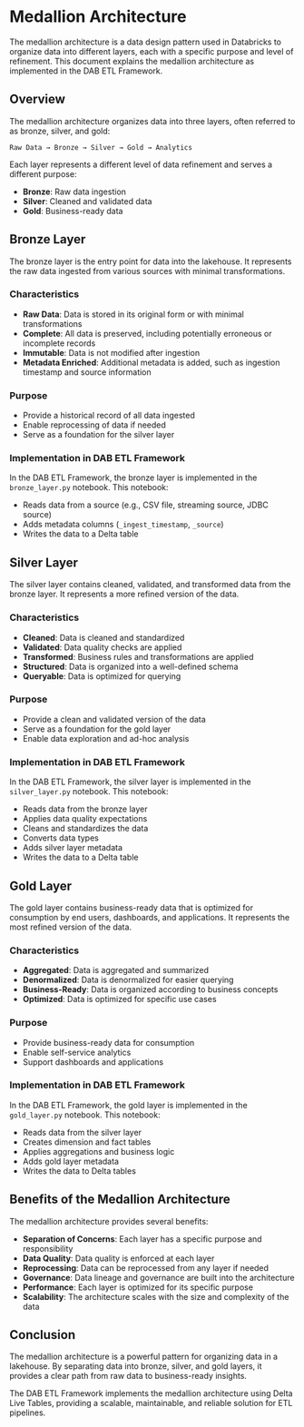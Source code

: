 # Medallion Architecture

The medallion architecture is a data design pattern used in Databricks to organize data into different layers, each with a specific purpose and level of refinement. This document explains the medallion architecture as implemented in the DAB ETL Framework.

## Overview

The medallion architecture organizes data into three layers, often referred to as bronze, silver, and gold:

```
Raw Data → Bronze → Silver → Gold → Analytics
```

Each layer represents a different level of data refinement and serves a different purpose:

- **Bronze**: Raw data ingestion
- **Silver**: Cleaned and validated data
- **Gold**: Business-ready data

## Bronze Layer

The bronze layer is the entry point for data into the lakehouse. It represents the raw data ingested from various sources with minimal transformations.

### Characteristics

- **Raw Data**: Data is stored in its original form or with minimal transformations
- **Complete**: All data is preserved, including potentially erroneous or incomplete records
- **Immutable**: Data is not modified after ingestion
- **Metadata Enriched**: Additional metadata is added, such as ingestion timestamp and source information

### Purpose

- Provide a historical record of all data ingested
- Enable reprocessing of data if needed
- Serve as a foundation for the silver layer

### Implementation in DAB ETL Framework

In the DAB ETL Framework, the bronze layer is implemented in the `bronze_layer.py` notebook. This notebook:

- Reads data from a source (e.g., CSV file, streaming source, JDBC source)
- Adds metadata columns (`_ingest_timestamp`, `_source`)
- Writes the data to a Delta table

## Silver Layer

The silver layer contains cleaned, validated, and transformed data from the bronze layer. It represents a more refined version of the data.

### Characteristics

- **Cleaned**: Data is cleaned and standardized
- **Validated**: Data quality checks are applied
- **Transformed**: Business rules and transformations are applied
- **Structured**: Data is organized into a well-defined schema
- **Queryable**: Data is optimized for querying

### Purpose

- Provide a clean and validated version of the data
- Serve as a foundation for the gold layer
- Enable data exploration and ad-hoc analysis

### Implementation in DAB ETL Framework

In the DAB ETL Framework, the silver layer is implemented in the `silver_layer.py` notebook. This notebook:

- Reads data from the bronze layer
- Applies data quality expectations
- Cleans and standardizes the data
- Converts data types
- Adds silver layer metadata
- Writes the data to a Delta table

## Gold Layer

The gold layer contains business-ready data that is optimized for consumption by end users, dashboards, and applications. It represents the most refined version of the data.

### Characteristics

- **Aggregated**: Data is aggregated and summarized
- **Denormalized**: Data is denormalized for easier querying
- **Business-Ready**: Data is organized according to business concepts
- **Optimized**: Data is optimized for specific use cases

### Purpose

- Provide business-ready data for consumption
- Enable self-service analytics
- Support dashboards and applications

### Implementation in DAB ETL Framework

In the DAB ETL Framework, the gold layer is implemented in the `gold_layer.py` notebook. This notebook:

- Reads data from the silver layer
- Creates dimension and fact tables
- Applies aggregations and business logic
- Adds gold layer metadata
- Writes the data to Delta tables

## Benefits of the Medallion Architecture

The medallion architecture provides several benefits:

- **Separation of Concerns**: Each layer has a specific purpose and responsibility
- **Data Quality**: Data quality is enforced at each layer
- **Reprocessing**: Data can be reprocessed from any layer if needed
- **Governance**: Data lineage and governance are built into the architecture
- **Performance**: Each layer is optimized for its specific purpose
- **Scalability**: The architecture scales with the size and complexity of the data

## Conclusion

The medallion architecture is a powerful pattern for organizing data in a lakehouse. By separating data into bronze, silver, and gold layers, it provides a clear path from raw data to business-ready insights.

The DAB ETL Framework implements the medallion architecture using Delta Live Tables, providing a scalable, maintainable, and reliable solution for ETL pipelines.
